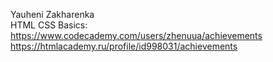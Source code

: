Yauheni Zakharenka <br>
HTML CSS Basics: https://www.codecademy.com/users/zhenuua/achievements<br>
                https://htmlacademy.ru/profile/id998031/achievements